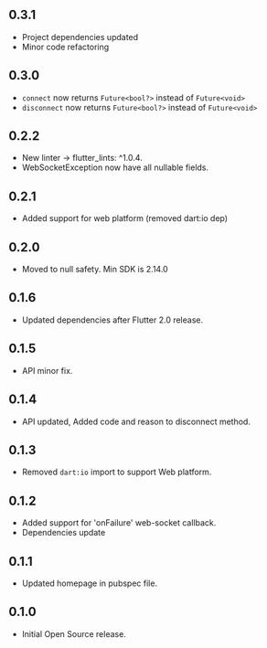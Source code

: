 ## 0.3.1

* Project dependencies updated
* Minor code refactoring

## 0.3.0

* `connect` now returns `Future<bool?>` instead of `Future<void>`
* `disconnect` now returns `Future<bool?>` instead of `Future<void>`

## 0.2.2

* New linter -> flutter_lints: ^1.0.4. 
* WebSocketException now have all nullable fields.

## 0.2.1

* Added support for web platform (removed dart:io dep)

## 0.2.0

* Moved to null safety. Min SDK is 2.14.0

## 0.1.6

* Updated dependencies after Flutter 2.0 release.

## 0.1.5

* API minor fix.

## 0.1.4

* API updated, Added code and reason to disconnect method.

## 0.1.3

* Removed `dart:io` import to support Web platform.

## 0.1.2

* Added support for 'onFailure' web-socket callback.
* Dependencies update

## 0.1.1

* Updated homepage in pubspec file.

## 0.1.0

* Initial Open Source release.

